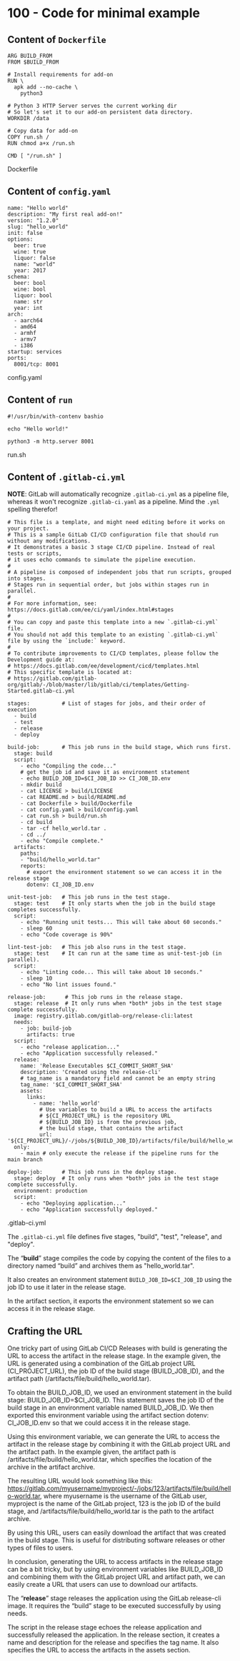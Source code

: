 # 100 - Code for minimal example

## Content of ```Dockerfile```

```
ARG BUILD_FROM
FROM $BUILD_FROM

# Install requirements for add-on
RUN \
  apk add --no-cache \
    python3

# Python 3 HTTP Server serves the current working dir
# So let's set it to our add-on persistent data directory.
WORKDIR /data

# Copy data for add-on
COPY run.sh /
RUN chmod a+x /run.sh

CMD [ "/run.sh" ]
```

Dockerfile

## Content of ```config.yaml```

```
name: "Hello world"
description: "My first real add-on!"
version: "1.2.0"
slug: "hello_world"
init: false
options:
  beer: true
  wine: true
  liquor: false
  name: "world"
  year: 2017
schema:
  beer: bool
  wine: bool
  liquor: bool
  name: str
  year: int
arch:
  - aarch64
  - amd64
  - armhf
  - armv7
  - i386
startup: services
ports:
  8001/tcp: 8001
```

config.yaml

## Content of ```run```

```
#!/usr/bin/with-contenv bashio

echo "Hello world!"

python3 -m http.server 8001
```

run.sh

## Content of ```.gitlab-ci.yml```

**NOTE**: GitLab will automatically recognize ```.gitlab-ci.yml``` as a pipeline file, whereas it won't recognize ```.gitlab-ci.yaml``` as a pipeline. Mind the ```.yml``` spelling therefor!

```
# This file is a template, and might need editing before it works on your project.
# This is a sample GitLab CI/CD configuration file that should run without any modifications.
# It demonstrates a basic 3 stage CI/CD pipeline. Instead of real tests or scripts,
# it uses echo commands to simulate the pipeline execution.
#
# A pipeline is composed of independent jobs that run scripts, grouped into stages.
# Stages run in sequential order, but jobs within stages run in parallel.
#
# For more information, see: https://docs.gitlab.com/ee/ci/yaml/index.html#stages
#
# You can copy and paste this template into a new `.gitlab-ci.yml` file.
# You should not add this template to an existing `.gitlab-ci.yml` file by using the `include:` keyword.
#
# To contribute improvements to CI/CD templates, please follow the Development guide at:
# https://docs.gitlab.com/ee/development/cicd/templates.html
# This specific template is located at:
# https://gitlab.com/gitlab-org/gitlab/-/blob/master/lib/gitlab/ci/templates/Getting-Started.gitlab-ci.yml

stages:          # List of stages for jobs, and their order of execution
  - build
  - test
  - release
  - deploy

build-job:       # This job runs in the build stage, which runs first.
  stage: build
  script:
    - echo "Compiling the code..."
    # get the job id and save it as environment statement
    - echo BUILD_JOB_ID=$CI_JOB_ID >> CI_JOB_ID.env
    - mkdir build
    - cat LICENSE > build/LICENSE
    - cat README.md > build/README.md
    - cat Dockerfile > build/Dockerfile
    - cat config.yaml > build/config.yaml
    - cat run.sh > build/run.sh
    - cd build
    - tar -cf hello_world.tar .
    - cd ../    
    - echo "Compile complete."
  artifacts:
    paths:
    - "build/hello_world.tar"
    reports:
      # export the environment statement so we can access it in the release stage
      dotenv: CI_JOB_ID.env    

unit-test-job:   # This job runs in the test stage.
  stage: test    # It only starts when the job in the build stage completes successfully.
  script:
    - echo "Running unit tests... This will take about 60 seconds."
    - sleep 60
    - echo "Code coverage is 90%"

lint-test-job:   # This job also runs in the test stage.
  stage: test    # It can run at the same time as unit-test-job (in parallel).
  script:
    - echo "Linting code... This will take about 10 seconds."
    - sleep 10
    - echo "No lint issues found."

release-job:      # This job runs in the release stage.
  stage: release  # It only runs when *both* jobs in the test stage complete successfully.
  image: registry.gitlab.com/gitlab-org/release-cli:latest
  needs:
    - job: build-job
      artifacts: true
  script:
    - echo "release application..."
    - echo "Application successfully released."
  release:
    name: 'Release Executables $CI_COMMIT_SHORT_SHA'
    description: 'Created using the release-cli'
    # tag_name is a mandatory field and cannot be an empty string
    tag_name: '$CI_COMMIT_SHORT_SHA'
    assets:
      links:
        - name: 'hello_world'
          # Use variables to build a URL to access the artifacts
          # ${CI_PROJECT_URL} is the repository URL
          # ${BUILD_JOB_ID} is from the previous job,
          # the build stage, that contains the artifact
          url: '${CI_PROJECT_URL}/-/jobs/${BUILD_JOB_ID}/artifacts/file/build/hello_world.tar'
  only:
    - main # only execute the release if the pipeline runs for the main branch

deploy-job:      # This job runs in the deploy stage.
  stage: deploy  # It only runs when *both* jobs in the test stage complete successfully.
  environment: production
  script:
    - echo "Deploying application..."
    - echo "Application successfully deployed."
```

.gitlab-ci.yml

The ```.gitlab-ci.yml``` file defines five stages, "build", "test", "release", and "deploy". 

The “**build**” stage compiles the code by copying the content of the files to a directory named “build” and archives them as "hello_world.tar".

It also creates an environment statement ```BUILD_JOB_ID=$CI_JOB_ID``` using the job ID to use it later in the release stage. 

In the artifact section, it exports the environment statement so we can access it in the release stage.

## Crafting the URL

One tricky part of using GitLab CI/CD Releases with build is generating the URL to access the artifact in the release stage. In the example given, the URL is generated using a combination of the GitLab project URL (CI_PROJECT_URL), the job ID of the build stage (BUILD_JOB_ID), and the artifact path (/artifacts/file/build/hello_world.tar).

To obtain the BUILD_JOB_ID, we used an environment statement in the build stage: BUILD_JOB_ID=$CI_JOB_ID. This statement saves the job ID of the build stage in an environment variable named BUILD_JOB_ID. We then exported this environment variable using the artifact section dotenv: CI_JOB_ID.env so that we could access it in the release stage.

Using this environment variable, we can generate the URL to access the artifact in the release stage by combining it with the GitLab project URL and the artifact path. In the example given, the artifact path is /artifacts/file/build/hello_world.tar, which specifies the location of the archive in the artifact archive.

The resulting URL would look something like this: https://gitlab.com/myusername/myproject/-/jobs/123/artifacts/file/build/hello-world.tar, where myusername is the username of the GitLab user, myproject is the name of the GitLab project, 123 is the job ID of the build stage, and /artifacts/file/build/hello_world.tar is the path to the artifact archive.

By using this URL, users can easily download the artifact that was created in the build stage. This is useful for distributing software releases or other types of files to users.

In conclusion, generating the URL to access artifacts in the release stage can be a bit tricky, but by using environment variables like BUILD_JOB_ID and combining them with the GitLab project URL and artifact path, we can easily create a URL that users can use to download our artifacts.

The “**release**” stage releases the application using the GitLab release-cli image. It requires the “build” stage to be executed successfully by using needs. 

The script in the release stage echoes the release application and successfully released the application. In the release section, it creates a name and description for the release and specifies the tag name. It also specifies the URL to access the artifacts in the assets section.

